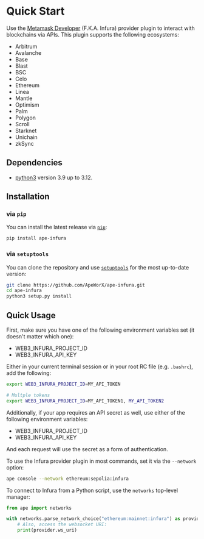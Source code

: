 # Quick Start

Use the [Metamask Developer](https://developer.metamask.io/) (F.K.A. Infura) provider plugin to interact with blockchains via APIs.
This plugin supports the following ecosystems:

- Arbitrum
- Avalanche
- Base
- Blast
- BSC
- Celo
- Ethereum
- Linea
- Mantle
- Optimism
- Palm
- Polygon
- Scroll
- Starknet
- Unichain
- zkSync

## Dependencies

- [python3](https://www.python.org/downloads) version 3.9 up to 3.12.

## Installation

### via `pip`

You can install the latest release via [`pip`](https://pypi.org/project/pip/):

```bash
pip install ape-infura
```

### via `setuptools`

You can clone the repository and use [`setuptools`](https://github.com/pypa/setuptools) for the most up-to-date version:

```bash
git clone https://github.com/ApeWorX/ape-infura.git
cd ape-infura
python3 setup.py install
```

## Quick Usage

First, make sure you have one of the following environment variables set (it doesn't matter which one):

- WEB3_INFURA_PROJECT_ID
- WEB3_INFURA_API_KEY

Either in your current terminal session or in your root RC file (e.g. `.bashrc`), add the following:

```bash
export WEB3_INFURA_PROJECT_ID=MY_API_TOKEN

# Multple tokens
export WEB3_INFURA_PROJECT_ID=MY_API_TOKEN1, MY_API_TOKEN2
```

Additionally, if your app requires an API secret as well, use either of the following environment variables:

- WEB3_INFURA_PROJECT_ID
- WEB3_INFURA_API_KEY

And each request will use the secret as a form of authentication.

To use the Infura provider plugin in most commands, set it via the `--network` option:

```bash
ape console --network ethereum:sepolia:infura
```

To connect to Infura from a Python script, use the `networks` top-level manager:

```python
from ape import networks

with networks.parse_network_choice("ethereum:mainnet:infura") as provider:
    # Also, access the websocket URI:
    print(provider.ws_uri)
```

